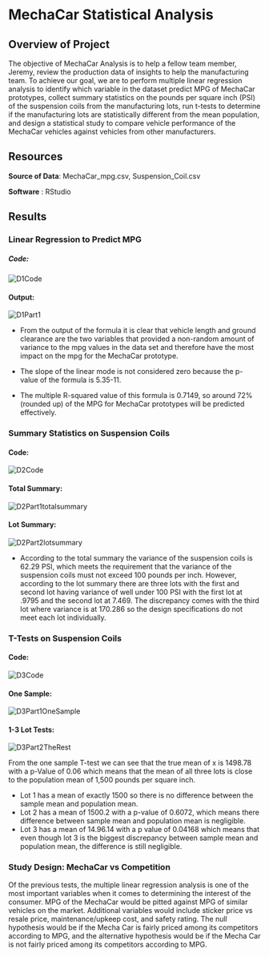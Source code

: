 # MechaCar Statistical Analysis

## Overview of Project

The objective of MechaCar Analysis is to help a fellow team member, Jeremy, review the production data of insights to help the manufacturing team. To achieve our goal, we are to perform multiple linear regression analysis to identify which variable in the dataset predict MPG of MechaCar prototypes, collect summary statistics on the pounds per square inch (PSI) of the suspension coils from the manufacturing lots, run t-tests to determine if the manufacturing lots are statistically different from the mean population, and design a statistical study to compare vehicle performance of the MechaCar vehicles against vehicles from other manufacturers.


## Resources

**Source of Data**: MechaCar_mpg.csv, Suspension_Coil.csv

**Software** : RStudio




## Results

### Linear Regression to Predict MPG

##### Code:
![D1Code](https://user-images.githubusercontent.com/82983000/128601180-22b32e26-c6a1-4ec5-b0c6-dccfff11a633.png)

#### Output: 
![D1Part1](https://user-images.githubusercontent.com/82983000/128601196-93afa870-6cba-4cd1-b349-fdecc006d48d.png)


- From the output of the formula it is clear that vehicle length and ground clearance are the two variables that provided a non-random amount of variance to the mpg values in the data set and therefore have the most impact on the mpg for the MechaCar prototype. 

- The slope of the linear mode is not considered zero because the p-value of the formula is 5.35-11.

- The multiple R-squared value of this formula is 0.7149, so around 72% (rounded up) of the MPG for MechaCar prototypes will be predicted effectively. 

### Summary Statistics on Suspension Coils

#### Code: 
![D2Code](https://user-images.githubusercontent.com/82983000/128601646-2106b9b8-1f4d-4c18-b5be-ada7655985fc.png)

#### Total Summary:
![D2Part1totalsummary](https://user-images.githubusercontent.com/82983000/128601662-6004cdc6-8bd5-468a-805a-eaba449815b5.png)


#### Lot Summary: 
![D2Part2lotsummary](https://user-images.githubusercontent.com/82983000/128601665-36785b01-6b20-46c8-84ca-2e7009f15d73.png)

- According to the total summary the variance of the suspension coils is 62.29 PSI, which meets the requirement that the variance of the suspension coils must not exceed 100 pounds per inch. However, according to the lot summary there are three lots with the first and second lot having variance of well under 100 PSI with the first lot at  .9795 and the second lot at 7.469. The discrepancy comes with the third lot where variance is at 170.286 so the design specifications do not meet each lot individually. 



### T-Tests on Suspension Coils


#### Code: 
![D3Code](https://user-images.githubusercontent.com/82983000/128602034-06528031-b722-4146-ad08-ff4354007559.png)


#### One Sample: 

![D3Part1OneSample](https://user-images.githubusercontent.com/82983000/128602046-9019fa1c-5a24-4fb7-b0c0-188f51149967.png)


#### 1-3 Lot Tests: 

![D3Part2TheRest](https://user-images.githubusercontent.com/82983000/128602062-bc9aa52e-2763-4a9f-9bb3-8b632e752ff9.png)

From the one sample T-test we can see that the true mean of x is 1498.78 with a p-Value of 0.06 which means that the mean of all three lots is close to the population mean of 1,500 pounds per square inch.

- Lot 1 has a mean of exactly 1500 so there is no difference between the sample mean and population mean.
- Lot 2 has a mean of 1500.2 with a p-value of 0.6072, which means there difference between sample mean and population mean is negligible.
- Lot 3 has a mean of 14.96.14 with a p value of 0.04168 which means that even though lot 3 is the biggest discrepancy between sample mean and population mean, the difference is still negligible. 


### Study Design: MechaCar vs Competition

Of the previous tests, the multiple linear regression analysis is one of the most important variables when it comes to determining the interest of the consumer. MPG of the MechaCar would be pitted against MPG of similar vehicles on the market. Additional variables would include sticker price vs resale price, maintenance/upkeep cost, and safety rating. The null hypothesis would be if the Mecha Car is fairly priced among its competitors according to MPG, and the alternative hypothesis would be if the Mecha Car is not fairly priced among its competitors according to MPG. 



